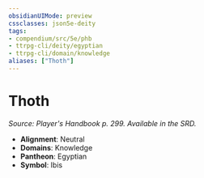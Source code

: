 ```yaml
---
obsidianUIMode: preview
cssclasses: json5e-deity
tags:
- compendium/src/5e/phb
- ttrpg-cli/deity/egyptian
- ttrpg-cli/domain/knowledge
aliases: ["Thoth"]
---
```

# Thoth
*Source: Player's Handbook p. 299. Available in the SRD.* 

- **Alignment**: Neutral
- **Domains**: Knowledge
- **Pantheon**: Egyptian
- **Symbol**: Ibis